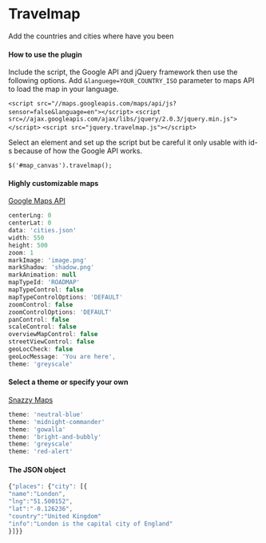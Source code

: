 # Travelmap

Add the countries and cities where have you been

#### How to use the plugin

Include the script, the Google API and jQuery framework then use the following options.
Add `&languege=YOUR_COUNTRY_ISO` parameter to maps API to load the map in your language.

`<script src="//maps.googleapis.com/maps/api/js?sensor=false&language=en"></script>`
`<script src=//ajax.googleapis.com/ajax/libs/jquery/2.0.3/jquery.min.js"></script>`
`<script src="jquery.travelmap.js"></script>`

Select an element and set up the script but be careful it only usable with id-s because of how the Google API works.

`$('#map_canvas').travelmap();`

#### Highly customizable maps

[Google Maps API](https://developers.google.com/maps/documentation/javascript/)

```javascript
centerLng: 0
centerLat: 0
data: 'cities.json'
width: 550
height: 500
zoom: 1
markImage: 'image.png'
markShadow: 'shadow.png'
markAnimation: null
mapTypeId: 'ROADMAP'
mapTypeControl: false
mapTypeControlOptions: 'DEFAULT'
zoomControl: false
zoomControlOptions: 'DEFAULT'
panControl: false
scaleControl: false
overviewMapControl: false
streetViewControl: false
geoLocCheck: false
geoLocMessage: 'You are here',
theme: 'greyscale'
```

#### Select a theme or specify your own

[Snazzy Maps](http://snazzymaps.com/)

```javascript
theme: 'neutral-blue'
theme: 'midnight-commander'
theme: 'gowalla'
theme: 'bright-and-bubbly'
theme: 'greyscale'
theme: 'red-alert'
```

#### The JSON object

```javascript
{"places": {"city": [{
"name":"London",
"lng":"51.500152",
"lat":"-0.126236",
"country":"United Kingdom"
"info":"London is the capital city of England"
}]}}
```
